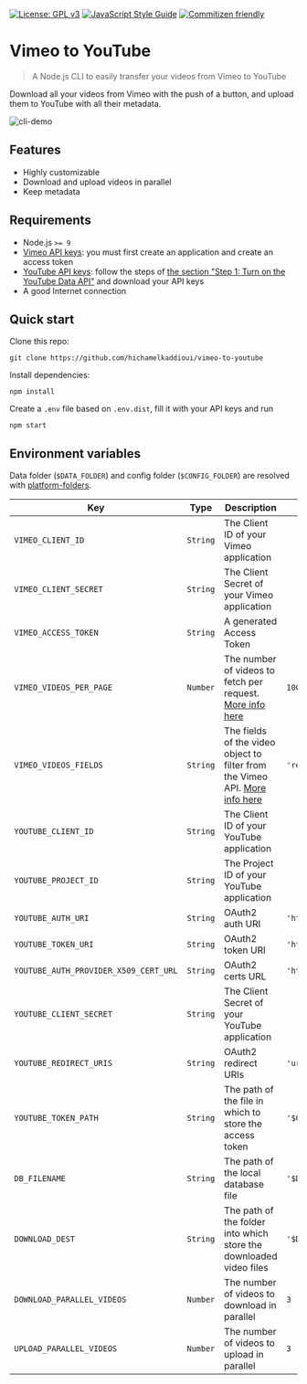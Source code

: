 [![License: GPL v3](https://img.shields.io/badge/License-GPL%20v3-blue.svg)](https://www.gnu.org/licenses/gpl-3.0)
[![JavaScript Style Guide](https://img.shields.io/badge/code_style-standard-brightgreen.svg)](https://standardjs.com)
[![Commitizen friendly](https://img.shields.io/badge/commitizen-friendly-brightgreen.svg)](http://commitizen.github.io/cz-cli/)

# Vimeo to YouTube

> A Node.js CLI to easily transfer your videos from Vimeo to YouTube

Download all your videos from Vimeo with the push of a button, and upload them to YouTube with all their metadata.

![cli-demo](https://raw.githubusercontent.com/hichamelkaddioui/vimeo-to-youtube/master/assets/demo.gif)

## Features

- Highly customizable
- Download and upload videos in parallel 
- Keep metadata

## Requirements

- Node.js `>= 9`
- [Vimeo API keys](https://developer.vimeo.com/api/start): you must first create an application and create an access token
- [YouTube API keys](https://developers.google.com/youtube/v3/getting-started): follow the steps of [the section "Step 1: Turn on the YouTube Data API"](https://developers.google.com/youtube/v3/quickstart/nodejs#step_1_turn_on_the_api_name) and download your API keys
- A good Internet connection

## Quick start

Clone this repo:
```console
git clone https://github.com/hichamelkaddioui/vimeo-to-youtube
```
Install dependencies:
```console
npm install
```

Create a `.env` file based on `.env.dist`, fill it with your API keys and run
```console
npm start
```

## Environment variables

Data folder (`$DATA_FOLDER`) and config folder (`$CONFIG_FOLDER`) are resolved with [platform-folders](https://www.npmjs.com/package/platform-folders).

Key | Type | Description | Default
--|--|--|--
`VIMEO_CLIENT_ID` | `String` | The Client ID of your Vimeo application |
`VIMEO_CLIENT_SECRET` | `String` | The Client Secret of your Vimeo application |
`VIMEO_ACCESS_TOKEN` | `String` | A generated Access Token |
`VIMEO_VIDEOS_PER_PAGE` | `Number` | The number of videos to fetch per request. [More info here](https://developer.vimeo.com/api/common-formats#pagination) | `100`
`VIMEO_VIDEOS_FIELDS` | `String` | The fields of the video object to filter from the Vimeo API. [More info here](https://developer.vimeo.com/api/common-formats#json-filter) | `'resource_key,name,description,tags,files,download,privacy,categories'`
`YOUTUBE_CLIENT_ID` | `String` | The Client ID of your YouTube application |
`YOUTUBE_PROJECT_ID` | `String` | The Project ID of your YouTube application |
`YOUTUBE_AUTH_URI` | `String` | OAuth2 auth URI | `'https://accounts.google.com/o/oauth2/auth'`
`YOUTUBE_TOKEN_URI` | `String` | OAuth2 token URI | `'https://www.googleapis.com/oauth2/v3/token'`
`YOUTUBE_AUTH_PROVIDER_X509_CERT_URL` | `String` | OAuth2 certs URL | `'https://www.googleapis.com/oauth2/v1/certs'`
`YOUTUBE_CLIENT_SECRET` | `String` | The Client Secret of your YouTube application |
`YOUTUBE_REDIRECT_URIS` | `String` | OAuth2 redirect URIs | `'urn:ietf:wg:oauth:2.0:oob,http://localhost'`
`YOUTUBE_TOKEN_PATH` | `String` | The path of the file in which to store the access token | `'$CONFIG_FOLDER/vimeo-to-youtube/youtube-oauth2-credentials.json'`
`DB_FILENAME` | `String` | The path of the local database file | `'$DATA_FOLDER/vimeo-to-youtube/db/videos.db'`
`DOWNLOAD_DEST` | `String` | The path of the folder into which store the downloaded video files | `'$DATA_FOLDER/vimeo-to-youtube/files'`
`DOWNLOAD_PARALLEL_VIDEOS` | `Number` | The number of videos to download in parallel | `3`
`UPLOAD_PARALLEL_VIDEOS` | `Number` | The number of videos to upload in parallel | `3`